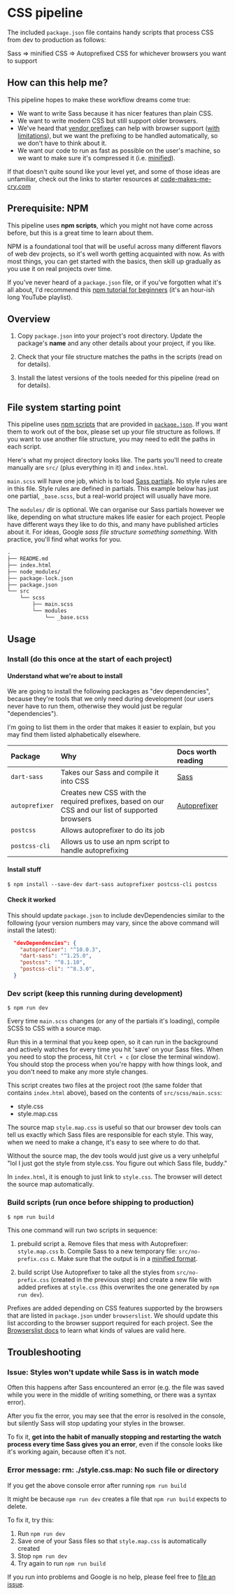 # CSS pipeline

The included `package.json` file contains handy scripts that process CSS from dev to production as follows:

Sass => minified CSS => Autoprefixed CSS for whichever browsers you want to support

## How can this help me?

This pipeline hopes to make these workflow dreams come true:

- We want to write Sass because it has nicer features than plain CSS.
- We want to write modern CSS but still support older browsers.
- We've heard that [vendor prefixes](https://autoprefixer.github.io/) can help with browser support ([with limitations](https://css-tricks.com/css-grid-in-ie-css-grid-and-the-new-autoprefixer/#autoprefixer-still-cant-save-you-from-everything)), but we want the prefixing to be handled automatically, so we don't have to think about it.
- We want our code to run as fast as possible on the user's machine, so we want to make sure it's compressed it (i.e. [minified](https://www.imperva.com/learn/performance/minification/)).

If that doesn't quite sound like your level yet, and some of those ideas are unfamiliar, check out the links to starter resources at [code-makes-me-cry.com](https://www.code-makes-me-cry.com/posts/css-pipeline)

## Prerequisite: NPM

This pipeline uses **npm scripts**, which you might not have come across before, but this is a great time to learn about them.

NPM is a foundational tool that will be useful across many different flavors of web dev projects, so it's well worth getting acquainted with now. As with most things, you can get started with the basics, then skill up gradually as you use it on real projects over time.

If you've never heard of a `package.json` file, or if you've forgotten what it's all about, I'd recommend this [npm tutorial for beginners](https://www.youtube.com/watch?v=6fj0cpmMiVg&list=PLC3y8-rFHvwhgWwm5J3KqzX47n7dwWNrq&ab_channel=Codevolution) (it's an hour-ish long YouTube playlist).

## Overview

1. Copy `package.json` into your project's root directory. Update the package's **name** and any other details about your project, if you like.

2. Check that your file structure matches the paths in the scripts (read on for details).

3. Install the latest versions of the tools needed for this pipeline (read on for details).

## File system starting point

This pipeline uses [npm scripts](https://docs.npmjs.com/cli/v6/using-npm/scripts) that are provided in [`package.json`](./package.json). If you want them to work out of the box, please set up your file structure as follows. If you want to use another file structure, you may need to edit the paths in each script.

Here's what my project directory looks like. The parts you'll need to create manually are `src/` (plus everything in it) and `index.html`.
<!-- TODO: provide boilerplate -->

`main.scss` will have one job, which is to load [Sass partials](https://sass-lang.com/guide#:~:text=A%20partial%20is%20a%20Sass,used%20with%20the%20%40use%20rule.). No style rules are in this file.
Style rules are defined in partials.
This example below has just one partial, `_base.scss`, but a real-world project will usually have more.

The `modules/` dir is optional. We can organise our Sass partials however we like, depending on what structure makes life easier for each project. People have different ways they like to do this, and many have published articles about it. For ideas, Google *sass file structure something something*. With practice, you'll find what works for you.

```fs
.
├── README.md
├── index.html
├── node_modules/
├── package-lock.json
├── package.json
└── src
    └── scss
        ├── main.scss
        └── modules
            └── _base.scss
```

## Usage

### Install (do this once at the start of each project)

#### Understand what we're about to install

We are going to install the following packages as "dev dependencies", because they're tools that we only need during development (our users never have to run them, otherwise they would just be regular "dependencies").

I'm going to list them in the order that makes it easier to explain, but you may find them listed alphabetically elsewhere.

| Package        | Why         | Docs worth reading |
| :------------- | :---------- | :----------------- |
| `dart-sass`    | Takes our Sass and compile it into CSS | [Sass](https://sass-lang.com/) |
| `autoprefixer` | Creates new CSS with the required prefixes, based on our CSS and our list of supported browsers | [Autoprefixer](https://github.com/postcss/autoprefixer/blob/master/README.md) |
| `postcss`      | Allows autoprefixer to do its job |
| `postcss-cli`  | Allows us to use an npm script to handle autoprefixing |

#### Install stuff

```console
$ npm install --save-dev dart-sass autoprefixer postcss-cli postcss
```

#### Check it worked

This should update `package.json` to include devDependencies similar to the following (your version numbers may vary, since the above command will install the latest):

```json
  "devDependencies": {
    "autoprefixer": "^10.0.3",
    "dart-sass": "^1.25.0",
    "postcss": "^8.1.10",
    "postcss-cli": "^8.3.0",
  }
```

### Dev script (keep this running during development)

```console
$ npm run dev
```

Every time `main.scss` changes (or any of the partials it's loading), compile SCSS to CSS with a source map.

Run this in a terminal that you keep open, so it can run in the background and actively watches for every time you hit 'save' on your Sass files. When you need to stop the process, hit `Ctrl + c` (or close the terminal window). You should stop the process when you're happy with how things look, and you don't need to make any more style changes.

This script creates two files at the project root (the same folder that contains `index.html` above), based on the contents of `src/scss/main.scss`:

- style.css
- style.map.css

The source map `style.map.css` is useful so that our browser dev tools can tell us exactly which Sass files are responsible for each style. This way, when we need to make a change, it's easy to see where to do that.

Without the source map, the dev tools would just give us a very unhelpful "lol I just got the style from style.css. You figure out which Sass file, buddy."

In `index.html`, it is enough to just link to `style.css`. The browser will detect the source map automatically.

### Build scripts (run once before shipping to production)

```console
$ npm run build
```

This one command will run two scripts in sequence:

1. prebuild script
  a. Remove files that mess with Autoprefixer: `style.map.css`
  b. Compile Sass to a new temporary file: `src/no-prefix.css`
  c. Make sure that the output is in a [minified format](https://teamtreehouse.com/community/could-someone-please-give-an-example-of-minified-css).

2. build script
  Use Autoprefixer to take all the styles from `src/no-prefix.css` (created in the previous step) and create a new file with added prefixes at `style.css` (this overwrites the one generated by `npm run dev`).

  Prefixes are added depending on CSS features supported by the browsers that are listed in `package.json` under `browserslist`. We should update this list according to the browser support required for each project. See the [Browserslist docs](https://github.com/browserslist/browserslist/blob/master/README.md) to learn what kinds of values are valid here.

  <!-- TODO: update build script to minify the output -->

## Troubleshooting

### **Issue:** Styles won't update while Sass is in watch mode

Often this happens after Sass encountered an error (e.g. the file was saved while you were in the middle of writing something, or there was a syntax error).

After you fix the error, you may see that the error is resolved in the console, but silently Sass will stop updating your styles in the browser.

To fix it, **get into the habit of manually stopping and restarting the watch process every time Sass gives you an error**, even if the console looks like it's working again, because often it's not.

### **Error message:** rm: ./style.css.map: No such file or directory
If you get the above console error after running ```npm run build```

It might be because ```npm run dev``` creates a file that ```npm run build``` expects to delete.
<!-- TODO: update build script to first check if files exist before attempting to remove them -->

To fix it, try this:

1. Run ```npm run dev```
2. Save one of your Sass files so that `style.map.css` is automatically created
3. Stop ```npm run dev```
4. Try again to run ```npm run build```

If you run into problems and Google is no help, please feel free to [file an issue](https://docs.github.com/en/free-pro-team@latest/github/managing-your-work-on-github/creating-an-issue).
